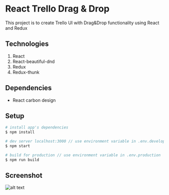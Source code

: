 # React Trello Drag & Drop

This project is to create Trello UI with Drag&Drop functionality using React and Redux

## Technologies

1. React
2. React-beautiful-dnd
3. Redux
4. Redux-thunk

## Dependencies

- React carbon design

## Setup

```bash
# install app's dependencies
$ npm install

# dev server localhost:3000 // use environment variable in .env.development
$ npm start

# build for production // use environment variable in .env.production
$ npm run build
```

## Screenshot

![alt text](public/assets/images/todoVideo.gif)

